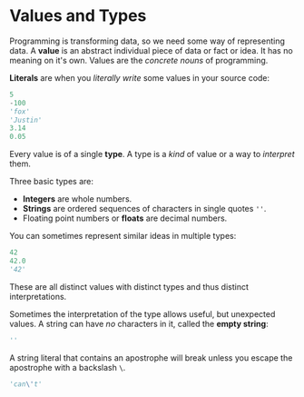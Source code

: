 # Values and Types

Programming is transforming data, so we need some way of representing data.
A **value** is an abstract individual piece of data or fact or idea.
It has no meaning on it's own.
Values are the _concrete nouns_ of programming.

**Literals** are when you _literally write_ some values in your source code:

```py
5
-100
'fox'
'Justin'
3.14
0.05
```

Every value is of a single **type**.
A type is a _kind_ of value or a way to _interpret_ them.

Three basic types are:

* **Integers** are whole numbers.
* **Strings** are ordered sequences of characters in single quotes `''`.
* Floating point numbers or **floats** are decimal numbers.

You can sometimes represent similar ideas in multiple types:

```py
42
42.0
'42'
```

These are all distinct values with distinct types and thus distinct interpretations.

Sometimes the interpretation of the type allows useful, but unexpected values.
A string can have _no_ characters in it, called the **empty string**:

```py
''
```

A string literal that contains an apostrophe will break unless you escape the apostrophe with a backslash `\`.

```py
'can\'t'
```
